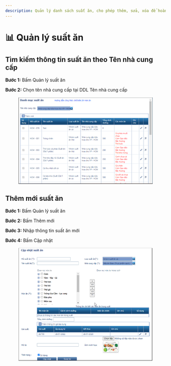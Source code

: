 ```yaml
---
description: Quản lý danh sách suất ăn, cho phép thêm, sửa, xóa để hoàn thiện thực đơn.
---
```


# 📊 Quản lý suất ăn

## **Tìm kiếm thông tin suất ăn theo Tên nhà cung cấp**

**Bước 1:** Bấm Quản lý suất ăn

**Bước 2:** Chọn tên nhà cung cấp tại DDL Tên nhà cung cấp

<figure><img src="../.gitbook/assets/ĐN (6).png" alt=""><figcaption></figcaption></figure>

## **Thêm mới suất ăn**

**Bước 1:** Bấm Quản lý suất ăn

**Bước 2:** Bấm Thêm mới

**Bước 3:** Nhập thông tin suất ăn mới

**Bước 4:** Bấm Cập nhật

<figure><img src="../.gitbook/assets/ĐN (2).png" alt=""><figcaption></figcaption></figure>
